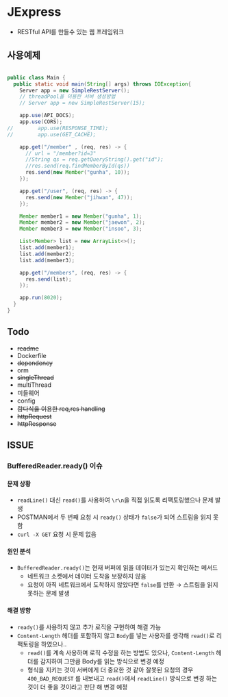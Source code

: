 # JExpress

- RESTful API를 만들수 있는 웹 프레임워크

## 사용예제

```java

public class Main {
  public static void main(String[] args) throws IOException{
    Server app = new SimpleRestServer();
    // threadPool을 이용한 서버 생성방법
    // Server app = new SimpleRestServer(15);

    app.use(API_DOCS);
    app.use(CORS);
//        app.use(RESPONSE_TIME);
//        app.use(GET_CACHE);

    app.get("/member" , (req, res) -> {
      // url = "/member?id=3"
      //String qs = req.getQueryString().get("id");
      //res.send(req.findMemberById(qs))
      res.send(new Member("gunha", 10));
    });

    app.get("/user", (req, res) -> {
      res.send(new Member("jihwan", 47));
    });

    Member member1 = new Member("gunha", 1);
    Member member2 = new Member("jaewon", 2);
    Member member3 = new Member("insoo", 3);

    List<Member> list = new ArrayList<>();
    list.add(member1);
    list.add(member2);
    list.add(member3);

    app.get("/members", (req, res) -> {
      res.send(list);
    });

    app.run(8020);
  }
}
```

## Todo

- ~~readme~~
- Dockerfile 
- ~~dependency~~
- orm
- ~~singleThread~~
- multiThread
- 미들웨어
- config
- ~~람다식을 이용한 req,res handling~~
- ~~httpRequest~~
- ~~httpResponse~~

## ISSUE

### BufferedReader.ready() 이슈

#### 문제 상황
- `readLine()` 대신 `read()`를 사용하여 `\r\n`을 직접 읽도록 리팩토링했으나 문제 발생
- POSTMAN에서 두 번째 요청 시 `ready()` 상태가 `false`가 되어 스트림을 읽지 못함
- `curl -X GET` 요청 시 문제 없음

#### 원인 분석
- `BufferedReader.ready()`는 현재 버퍼에 읽을 데이터가 있는지 확인하는 메서드
  - 네트워크 소켓에서 데이터 도착을 보장하지 않음
  - 요청이 아직 네트워크에서 도착하지 않았다면 `false`를 반환 → 스트림을 읽지 못하는 문제 발생

#### 해결 방향
- `ready()`를 사용하지 않고 추가 로직을 구현하여 해결 가능
- `Content-Length` 헤더를 포함하지 않고 `Body`를 넣는 사용자를 생각해 `read()`로 리팩토링을 하였으나..
  - `read()`를 계속 사용하며 로직 수정을 하는 방법도 있으나, `Content-Length` 헤더를 감지하여 그만큼 Body를 읽는 방식으로 변경 예정
  - 형식을 지키는 것이 서버에게 더 중요한 것 같아 잘못된 요청의 경우 `400_BAD_REQUEST` 를 내보내고 `read()`에서  `readLine()` 방식으로 변경 하는 것이 더 좋을 것이라고 판단 해 변경 예정
